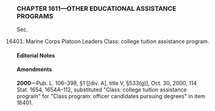 ### **CHAPTER 1611—OTHER EDUCATIONAL ASSISTANCE PROGRAMS** ###

Sec.

16401. Marine Corps Platoon Leaders Class: college tuition assistance program.

#### **Editorial Notes** ####

#### Amendments ####

**2000**—Pub. L. 106–398, §1 [[div. A], title V, §533(g)], Oct. 30, 2000, 114 Stat. 1654, 1654A–112, substituted "Class: college tuition assistance program" for "Class program: officer candidates pursuing degrees" in item 16401.